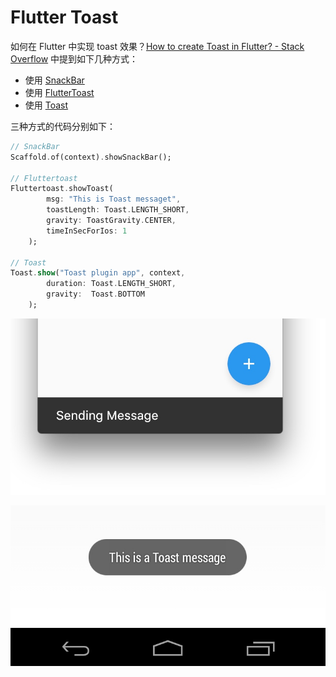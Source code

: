 # Flutter Toast

如何在 Flutter 中实现 toast 效果？[How to create Toast in Flutter? - Stack Overflow](https://stackoverflow.com/questions/45948168/how-to-create-toast-in-flutter) 中提到如下几种方式：

+ 使用 [SnackBar](https://api.flutter.dev/flutter/material/SnackBar-class.html)
+ 使用 [FlutterToast](https://github.com/PonnamKarthik/FlutterToast)
+ 使用 [Toast](https://github.com/appdev/FlutterToast)

三种方式的代码分别如下：

```dart
// SnackBar
Scaffold.of(context).showSnackBar();

// Fluttertoast
Fluttertoast.showToast(
        msg: "This is Toast messaget",
        toastLength: Toast.LENGTH_SHORT,
        gravity: ToastGravity.CENTER,
        timeInSecForIos: 1
    );

// Toast
Toast.show("Toast plugin app", context,
        duration: Toast.LENGTH_SHORT,
        gravity:  Toast.BOTTOM
    );
```

![-w600](/images/15863118321363.jpg)

![-w600](/images/15863118433395.jpg)
